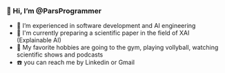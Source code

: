 ### 👋 Hi, I’m @ParsProgrammer
- 👀 I’m experienced in software development and AI engineering
- :brain:	I'm currently preparing a scientific paper in the field of XAI (Explainable AI)
- 🧩 My favorite hobbies are going to the gym, playing vollyball, watching scientific shows and podcasts
- ☎️ you can reach me by Linkedin or Gmail
<!---
mobinpersi/mobinpersi is a ✨ special ✨ repository because its `README.md` (this file) appears on your GitHub profile.
You can click the Preview link to take a look at your changes.
--->
